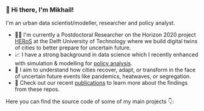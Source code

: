 ### 👋 Hi there, I'm Mikhail!

I'm an urban data scientist/modeller, researcher and policy analyst.

- 👨‍🔬 I'm currently a Postdoctoral Researcher on the Horizon 2020 project [HERoS](https://www.heros-project.eu/) at the Delft University of Technology where we build digital twins of cities to better prepare for uncertain future.
- 📈 I have a strong background in data science which I recently enhanced with simulation & modelling for [policy analysis](https://www.rand.org/pubs/notes/N3093.html).
- 🌱 I aim to understand how cities recover, adapt, or transform in the face of uncertain future events like pandemics, heatwaves, or segregation.
- 📝 Check out our recent [publications](https://scholar.google.com/citations?user=ZzHyCt0AAAAJ&hl=en) to learn more about the findings from these repos.

Here you can find the source code of some of my main projects 👇:

<!-- 
*Keywords*: urban science, machine learning, modelling & simulation, resilience, uncertainty.
-->

<!--
**mikhailsirenko/mikhailsirenko** is a ✨ _special_ ✨ repository because its `README.md` (this file) appears on your GitHub profile.

Here are some ideas to get you started:

- 🔭 I’m currently working on ...
- 🌱 I’m currently learning ...
- 👯 I’m looking to collaborate on ...
- 🤔 I’m looking for help with ...
- 💬 Ask me about ...
- 📫 How to reach me: ...
- 😄 Pronouns: ...
- ⚡ Fun fact: ...
-->
